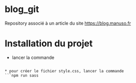 # blog_git
Repository associé à un article du site https://blog.manuso.fr

# Installation du projet
* lancer la commande 
```npm install  
  
* pour créer le fichier style.css, lancer la commande
```npm run sass  